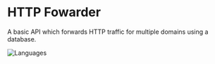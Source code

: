# HTTP Fowarder
A basic API which forwards HTTP traffic for multiple domains using a database.

![Languages](https://skillicons.dev/icons?i=nodejs,express,html,tailwind)
